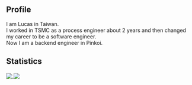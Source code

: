 ## Profile

<div>I am Lucas in Taiwan.</div>
<div>I worked in TSMC as a process engineer about 2 years and then changed my career to be a software engineer. </div>
<div>Now I am a backend engineer in Pinkoi.</div>


## Statistics

<a href="https://github.com/Blucas0707/Blucas0707">
  <img align="center" src="https://github-readme-stats.vercel.app/api/?username=Blucas0707&count_private=true&show_icons=true&theme=radical" />
</a>
<a href="https://github.com/Blucas0707/Blucas0707">
  <img align="center" src="https://github-readme-stats.vercel.app/api/top-langs/?username=Blucas0707&layout=compact" />
</a>

